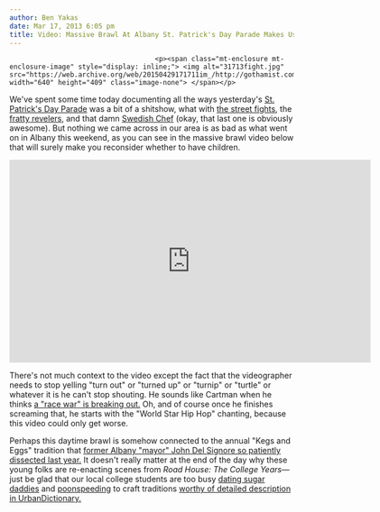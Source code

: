 ```yaml
---
author: Ben Yakas
date: Mar 17, 2013 6:05 pm
title: Video: Massive Brawl At Albany St. Patrick's Day Parade Makes Us Relieved We Don't Live In Albany
---
```


	
										<p><span class="mt-enclosure mt-enclosure-image" style="display: inline;"> <img alt="31713fight.jpg" src="https://web.archive.org/web/20150429171711im_/http://gothamist.com/attachments/byakas/31713fight.jpg" width="640" height="409" class="image-none"> </span></p>

<p>We&apos;ve spent some time today documenting all the ways yesterday&apos;s <a href="https://web.archive.org/web/20150429171711/http://gothamist.com/tags/stpatricksday">St. Patrick&apos;s Day Parade</a> was a bit of a shitshow, what with <a href="https://web.archive.org/web/20150429171711/http://gothamist.com/2013/03/17/videos_crazy_times_square_mcdonalds.php">the street fights</a>, the <a href="https://web.archive.org/web/20150429171711/http://gothamist.com/2013/03/17/photos_scenes_from_this_years_snowy.php#photo-1">fratty revelers</a>, and that damn <a href="https://web.archive.org/web/20150429171711/http://gothamist.com/2013/03/17/videos_celebrate_st_patricks_day_wi.php">Swedish Chef</a> (okay, that last one is obviously awesome). But nothing we came across in our area is as bad as what went on in Albany this weekend, as you can see in the massive brawl video below that will surely make you reconsider whether to have children.</p>

<p><iframe width="640" height="360" src="https://web.archive.org/web/20150429171711if_/http://www.liveleak.com/ll_embed?f=89c28cfe9a42" frameborder="0" allowfullscreen></iframe></p>

<p>There&apos;s not much context to the video except the fact that the videographer needs to stop yelling &quot;turn out&quot; or &quot;turned up&quot; or &quot;turnip&quot; or &quot;turtle&quot; or whatever it is he can&apos;t stop shouting. He sounds like Cartman when he thinks <a href="https://web.archive.org/web/20150429171711/http://www.youtube.com/watch?v=gmCL0gIhkLM">a &quot;race war&quot; is breaking out.</a> Oh, and of course once he finishes screaming that, he starts with the &quot;World Star Hip Hop&quot; chanting, because this video could only get worse.</p>

<p>Perhaps this daytime brawl is somehow connected to the annual &quot;Kegs and Eggs&quot; tradition that <a href="https://web.archive.org/web/20150429171711/http://gothamist.com/2012/03/15/think_nyu_kids_are_rowdy_heres_how.php">former Albany &quot;mayor&quot; John Del Signore so patiently dissected last year.</a> It doesn&apos;t really matter at the end of the day why these young folks are re-enacting scenes from <em>Road House: The College Years</em>&#x2014;just be glad that our local college students are too busy <a href="https://web.archive.org/web/20150429171711/http://gothamist.com/tags/sugarbabies">dating sugar daddies</a> and <a href="https://web.archive.org/web/20150429171711/http://gothamist.com/2013/03/04/columbia_fraternitys_pledge_scaveng.php">poonspeeding</a> to craft traditions <a href="https://web.archive.org/web/20150429171711/http://www.urbandictionary.com/define.php?term=kegs%20and%20eggs">worthy of detailed description in UrbanDictionary.</a></p>					
										
									
				